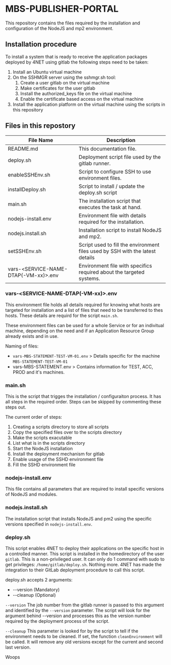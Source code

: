 # MBS-PUBLISHER-PORTAL
This repository contains the files required by the installation and configuration of the NodeJS and mp2 environment.


## Installation procedure

To install a system that is ready to receive the application packages deployed by 4NET using gitlab the following steps need to be taken:

1. Install an Ubuntu virtual machine
2. On the SSHMGR server using the sshmgr.sh tool:
   1. Create a user gitlab on the virtual machine
   2. Make certificates for the user gitlab
   3. Install the authorized_keys file on the virtual machine
   4. Enable the certificate based access on the virtual machine
3. Install the application platform on the virtual machine using the scripts in this repository


## Files in this repostory

| File Name | Description |
| --- | --- |
| README.md | This documentation file. |
| deploy.sh | Deployment script file used by the gitlab runner. |
| enableSSHEnv.sh | Script to configure SSH to use environment files. |
| installDeploy.sh | Script to install / update the deploy.sh script |
| main.sh | The installation script that executes the task at hand. |
| nodejs-install.env | Environment file with details required for the installation. |
| nodejs.install.sh | Installation script to install NodeJS and mp2. |
| setSSHEnv.sh | Script used to fill the environment files used by SSH with the latest details |
| vars-\<SERVICE-NAME-DTAP(-VM-xx)\>.env | Environment file with specifics required about the targeted systems. |


### vars-\<SERVICE-NAME-DTAP(-VM-xx)\>.env

This environment file holds all details required for knowing what hosts are targeted for installation and a list of files that need to be transferred to thes hosts. These details are requird for the script `main.sh`.

These environment files can be used for a whole Service or for an indivitual machine, depending on the need and if an Application Resource Group already exists and in use.

Naming of files:

* `vars-MBS-STATEMENT-TEST-VM-01.env` > Details specific for the machine `MBS-STATEMENT-TEST-VM-01`
* vars-MBS-STATEMENT.env > Contains information for TEST, ACC, PROD and it's machines.


### main.sh

This is the script that trigges the installation / configuraiton process. It has all steps in the required order. Steps can be skipped by commenting these steps out.

The current order of steps:

1. Creating a scripts directory to store all scripts
2. Copy the specified files over to the scripts directory
3. Make the scripts exacutable
4. List what is in the scripts directory
4. Start the NodeJS installation
6. Install the deployment mechanism for gitlab
7. Enable usage of the SSHD environment file
8. Fill the SSHD environment file


### nodejs-install.env

This file contains all parameters that are required to install specific versions of NodeJS and modules.


### nodejs.install.sh

The installation script that installs NodeJS and pm2 using the specific versions specified in `nodejs-install.env`.


### deploy.sh

This script enables 4NET to deploy their applications on the specific host in a controlled manner. This script is installed in the homedirectory of the user `gitlab`. This is a non-privileged user. It can only do 1 command with sudo to get privileges: `/home/gitlab/deploy.sh`. Nothing more. 4NET has made the integration to their GitLab deployment procedure to call this script.

deploy.sh accepts 2 arguments:  
* --version <gitlab build number> (Mandatory)
* --cleanup (Optional)

`--version` The job number from the gitlab runner is passed to this argument and identified by the `--version` parameter. The script will look for the argument behind --version and processes this as the version number required by the deployment process of the script.

`--cleanup` This parameter is looked for by the script to tell if the environment needs to be cleaned. If set, the function `cleanEnvironment` will be called. It will remove any old versions except for the current and second last version.

Woops
